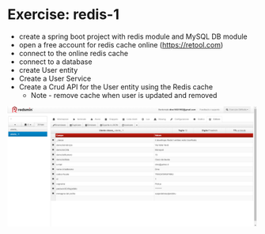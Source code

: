 # Exercise: redis-1

* create a spring boot project with redis module and MySQL DB module
* open a free account for redis cache online (https://retool.com)
* connect to the online redis cache
* connect to a database
* create User entity
* Create a User Service
* Create a Crud API for the User entity using the Redis cache
    * Note - remove cache when user is updated and removed


![](Redis.PNG)